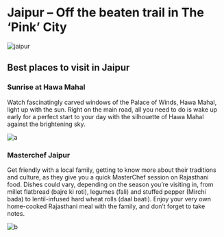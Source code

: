 # Jaipur – Off the beaten trail in The ‘Pink’ City
![jaipur](https://blog.untravel.com/wp-content/uploads/2017/04/Main-33.jpg)

## Best places to visit in Jaipur

 
### Sunrise at Hawa Mahal
Watch fascinatingly carved windows of the Palace of Winds, Hawa Mahal, light up with the sun. Right on the main road, all you need to do is wake up early for a perfect start to your day with the silhouette of Hawa Mahal against the brightening sky.

![a](https://blog.untravel.com/wp-content/uploads/2017/04/Hawa-Mahal-1.jpg)


### Masterchef Jaipur
Get friendly with a local family, getting to know more about their traditions and culture, as they give you a quick MasterChef session on Rajasthani food. Dishes could vary, depending on the season you’re visiting in, from millet flatbread (bajre ki roti), legumes (fali) and stuffed pepper (Mirchi bada) to lentil-infused hard wheat rolls (daal baati). Enjoy your very own home-cooked Rajasthani meal with the family, and don’t forget to take notes.

![b](https://blog.untravel.com/wp-content/uploads/2017/04/Master-Chef-1.jpg)

